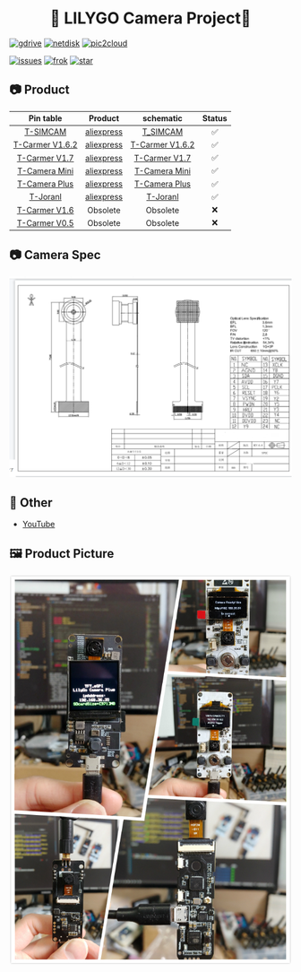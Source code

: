 <h1 align = "center">🌟 LILYGO Camera Project🌟</h1>

[![gdrive](https://github.com/Xinyuan-LilyGO/LilyGo-Camera-Series/actions/workflows/gdrive.yml/badge.svg)](https://github.com/Xinyuan-LilyGO/LilyGo-Camera-Series/actions/workflows/gdrive.yml/build.yml)
[![netdisk](https://github.com/Xinyuan-LilyGO/LilyGo-Camera-Series/actions/workflows/netdisk.yml/badge.svg)](https://github.com/Xinyuan-LilyGO/LilyGo-Camera-Series/actions/workflows/netdisk.yml/build.yml)
[![pic2cloud](https://github.com/Xinyuan-LilyGO/LilyGo-Camera-Series/actions/workflows/pic2cloud.yml/badge.svg)](https://github.com/Xinyuan-LilyGO/LilyGo-Camera-Series/actions/workflows/pic2cloud.yml/build.yml)

[![issues](https://img.shields.io/github/issues/Xinyuan-LilyGO/LilyGo-Camera-Series)](https://github.com/Xinyuan-LilyGO/LilyGo-Camera-Series/issues)
[![frok](https://img.shields.io/github/forks/Xinyuan-LilyGO/LilyGo-Camera-Series)](https://github.com/Xinyuan-LilyGO/LilyGo-Camera-Series/graphs/contributors)
[![star](https://img.shields.io/github/stars/Xinyuan-LilyGO/LilyGo-Camera-Series)](https://github.com/Xinyuan-LilyGO/LilyGo-Camera-Series/stargazers)

## 📷 Product

| Pin table             | Product           | schematic              | Status |
| :-------------------: | :---------------: | :--------------------: | :----: |
| [T-SIMCAM][1]         | [aliexpress][1-1] | [T_SIMCAM][1-2]        | ✅     |
| [T-Carmer V1.6.2][2]  | [aliexpress][2-1] | [T-Carmer V1.6.2][2-2] | ✅     |
| [T-Carmer V1.7][3]    | [aliexpress][3-1] | [T-Carmer V1.7][3-2]   | ✅     |
| [T-Camera Mini][4]    | [aliexpress][4-1] | [T-Camera Mini][4-2]   | ✅     |
| [T-Camera Plus][5]    | [aliexpress][5-1] | [T-Camera Plus][5-2]   | ✅     |
| [T-Joranl][6]         | [aliexpress][6-1] | [T-Joranl][6-2]        | ✅     |
| [T-Carmer V1.6][7]    | Obsolete          | Obsolete               | ❌     |
| [T-Carmer V0.5][8]    | Obsolete          | Obsolete               | ❌     |

[1]: docs/T_SIMCAM.md
[1-1]: https://www.aliexpress.com/item/3256804364693284.html
[1-2]: schematic/T_SIMCAM-V1.0_Schematic.pdf
[2]: docs/T_CarmerV162.md
[2-1]: https://www.aliexpress.com/item/32968683765.html
[2-2]: schematic/T_CameraV162_Schematic.pdf
[3]: docs/T_CarmerV17.md
[3-1]: https://www.aliexpress.com/item/32968683765.html
[3-2]: schematic/T_CameraV17_Schematic.pdf
[4]: docs/T_CameraMini.md
[4-1]: https://www.aliexpress.com/item/4000329886104.html
[4-2]: schematic/T_CameraMini_Schematic.pdf
[5]: docs/T_CameraPlus.md
[5-1]: https://www.aliexpress.com/item/32971057846.html
[5-2]: schematic/T_CameraPlus_Schematic.pdf
[6]: docs/T_Joranl.md
[6-1]: https://www.aliexpress.com/item/32952409255.html
[6-2]: schematic/T_Jornal_Schematic.pdf
[7]: docs/T_CarmerV16.md
[8]: docs/T_CarmerV05.md

## 📷 Camera Spec

![ov2640 Spec](./docs/_static/readme/ov2640_spec.png)

## 📘 Other

- [YouTube](https://www.youtube.com/watch?v=CibcsmurTbo)

## 🖼 Product Picture

![Camera Series](./docs/_static/readme/camera_series.jpg)
